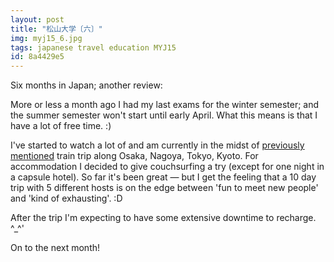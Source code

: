 ```yaml
---
layout: post
title: "松山大学〔六〕"
img: myj15_6.jpg
tags: japanese travel education MYJ15
id: 8a4429e5
---
```


Six months in Japan; another review:

More or less a month ago I had my last exams for the winter semester; and the summer semester won't start until early April. What this means is that I have a lot of free time. :)

I've started to watch a lot of <!-- mixlang:ドラマ:non animated Japanese TV series --> and am currently in the midst of [previously mentioned](?a=80c729ee) train trip along Osaka, Nagoya, Tokyo, Kyoto. For accommodation I decided to give couchsurfing a try (except for one night in a capsule hotel). So far it's been great — but I get the feeling that a 10 day trip with 5 different hosts is on the edge between 'fun to meet new people' and 'kind of exhausting'. :D

After the trip I'm expecting to have some extensive downtime to recharge. ^_^'

On to the next month!